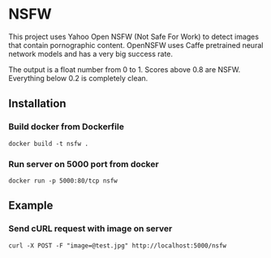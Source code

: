 # NSFW

This project uses Yahoo Open NSFW (Not Safe For Work) to detect images that contain pornographic content. OpenNSFW uses Caffe pretrained neural network models and has a very big success rate.

The output is a float number from 0 to 1. Scores above 0.8 are NSFW. Everything below 0.2 is completely clean.

## Installation

### Build docker from Dockerfile
```
docker build -t nsfw .
```

### Run server on 5000 port from docker
```
docker run -p 5000:80/tcp nsfw
```

## Example
### Send cURL request with image on server
```
curl -X POST -F "image=@test.jpg" http://localhost:5000/nsfw
```
